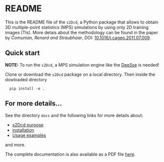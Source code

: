 # README

This is the README file of the `s2Dcd`, a Python package that allows
to obtain 3D multiple-point statistics (MPS) simulations by using only
2D training images (TIs).  More detais about the methodology can be
found in the paper by *Comunian, Renard and Straubhaar*, DOI:
[10.1016/j.cageo.2011.07.009](http://dx.doi.org/10.1016/j.cageo.2011.07.009).

## Quick start

**NOTE:** To run the `s2Dcd`, a MPS simulation engine like the
  [DeeSse](http://www.randlab.org/research/deesse/) is needed!

Clone or download the `s2Dcd` package on a local directory.
Then inside the dowloaded directory

```
  pip install -e .
```  

## For more details...

See the directory `docs` and the following links for more details about:

* [s2Dcd purpose](https://github.com/randlab/s2Dcd/blob/master/docs/purpose.rst)
* [installation](https://github.com/randlab/s2Dcd/blob/master/docs/installation.rst)
* [Usage examples](https://github.com/randlab/s2Dcd/blob/master/docs/examples.rst)

and more.

The complete documentation is also available as a PDF file
[here](https://github.com/randlab/s2Dcd/blob/master/docs/_build/latex/s2dcd.pdf).





